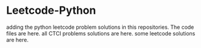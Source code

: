 # Leetcode-Python
adding the python leetcode problem solutions in this repositories. 
The code files are here.
all CTCI problems solutions are here.
some leetcode solutions are here.








































































































































































































































































































































































































































































































































































































































































































































































































































































































































































































































































































